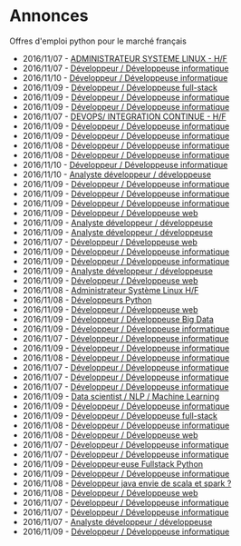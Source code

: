 # Annonces

Offres d'emploi python pour le marché français

* 2016/11/07 - [ADMINISTRATEUR SYSTEME LINUX - H/F](http://www.pyjobs.fr/jobs/details/3997/administrateur-systeme-linux-h-f "ADMINISTRATEUR SYSTEME LINUX - H/F")
* 2016/11/07 - [Développeur / Développeuse informatique](http://www.pyjobs.fr/jobs/details/4005/developpeur-developpeuse-informatique "Développeur / Développeuse informatique")
* 2016/11/10 - [Développeur / Développeuse informatique](http://www.pyjobs.fr/jobs/details/4045/developpeur-developpeuse-informatique "Développeur / Développeuse informatique")
* 2016/11/09 - [Développeur / Développeuse full-stack](http://www.pyjobs.fr/jobs/details/4015/developpeur-developpeuse-full-stack "Développeur / Développeuse full-stack")
* 2016/11/09 - [Développeur / Développeuse informatique](http://www.pyjobs.fr/jobs/details/4017/developpeur-developpeuse-informatique "Développeur / Développeuse informatique")
* 2016/11/09 - [Développeur / Développeuse informatique](http://www.pyjobs.fr/jobs/details/4038/developpeur-developpeuse-informatique "Développeur / Développeuse informatique")
* 2016/11/07 - [DEVOPS/ INTEGRATION CONTINUE - H/F](http://www.pyjobs.fr/jobs/details/3996/devops-integration-continue-h-f "DEVOPS/ INTEGRATION CONTINUE - H/F")
* 2016/11/09 - [Développeur / Développeuse informatique](http://www.pyjobs.fr/jobs/details/4036/developpeur-developpeuse-informatique "Développeur / Développeuse informatique")
* 2016/11/09 - [Développeur / Développeuse informatique](http://www.pyjobs.fr/jobs/details/4016/developpeur-developpeuse-informatique "Développeur / Développeuse informatique")
* 2016/11/08 - [Développeur / Développeuse informatique](http://www.pyjobs.fr/jobs/details/4014/developpeur-developpeuse-informatique "Développeur / Développeuse informatique")
* 2016/11/08 - [Développeur / Développeuse informatique](http://www.pyjobs.fr/jobs/details/4013/developpeur-developpeuse-informatique "Développeur / Développeuse informatique")
* 2016/11/10 - [Développeur / Développeuse informatique](http://www.pyjobs.fr/jobs/details/4044/developpeur-developpeuse-informatique "Développeur / Développeuse informatique")
* 2016/11/10 - [Analyste développeur / développeuse](http://www.pyjobs.fr/jobs/details/4043/analyste-developpeur-developpeuse "Analyste développeur / développeuse")
* 2016/11/09 - [Développeur / Développeuse informatique](http://www.pyjobs.fr/jobs/details/4035/developpeur-developpeuse-informatique "Développeur / Développeuse informatique")
* 2016/11/09 - [Développeur / Développeuse informatique](http://www.pyjobs.fr/jobs/details/4032/developpeur-developpeuse-informatique "Développeur / Développeuse informatique")
* 2016/11/09 - [Développeur / Développeuse informatique](http://www.pyjobs.fr/jobs/details/4034/developpeur-developpeuse-informatique "Développeur / Développeuse informatique")
* 2016/11/09 - [Développeur / Développeuse web](http://www.pyjobs.fr/jobs/details/4030/developpeur-developpeuse-web "Développeur / Développeuse web")
* 2016/11/09 - [Analyste développeur / développeuse](http://www.pyjobs.fr/jobs/details/4033/analyste-developpeur-developpeuse "Analyste développeur / développeuse")
* 2016/11/09 - [Analyste développeur / développeuse](http://www.pyjobs.fr/jobs/details/4031/analyste-developpeur-developpeuse "Analyste développeur / développeuse")
* 2016/11/07 - [Développeur / Développeuse web](http://www.pyjobs.fr/jobs/details/3994/developpeur-developpeuse-web "Développeur / Développeuse web")
* 2016/11/09 - [Développeur / Développeuse informatique](http://www.pyjobs.fr/jobs/details/4026/developpeur-developpeuse-informatique "Développeur / Développeuse informatique")
* 2016/11/09 - [Développeur / Développeuse informatique](http://www.pyjobs.fr/jobs/details/4028/developpeur-developpeuse-informatique "Développeur / Développeuse informatique")
* 2016/11/09 - [Analyste développeur / développeuse](http://www.pyjobs.fr/jobs/details/4027/analyste-developpeur-developpeuse "Analyste développeur / développeuse")
* 2016/11/09 - [Développeur / Développeuse web](http://www.pyjobs.fr/jobs/details/4029/developpeur-developpeuse-web "Développeur / Développeuse web")
* 2016/11/08 - [Administrateur Système Linux H/F](http://www.pyjobs.fr/jobs/details/4011/administrateur-systeme-linux-h-f "Administrateur Système Linux H/F")
* 2016/11/08 - [Développeurs Python](http://www.pyjobs.fr/jobs/details/4012/developpeurs-python "Développeurs Python")
* 2016/11/09 - [Développeur / Développeuse web](http://www.pyjobs.fr/jobs/details/4023/developpeur-developpeuse-web "Développeur / Développeuse web")
* 2016/11/09 - [Développeur / Développeuse Big Data](http://www.pyjobs.fr/jobs/details/4024/developpeur-developpeuse-big-data "Développeur / Développeuse Big Data")
* 2016/11/09 - [Développeur / Développeuse informatique](http://www.pyjobs.fr/jobs/details/4025/developpeur-developpeuse-informatique "Développeur / Développeuse informatique")
* 2016/11/07 - [Développeur / Développeuse informatique](http://www.pyjobs.fr/jobs/details/3993/developpeur-developpeuse-informatique "Développeur / Développeuse informatique")
* 2016/11/09 - [Développeur / Développeuse informatique](http://www.pyjobs.fr/jobs/details/4022/developpeur-developpeuse-informatique "Développeur / Développeuse informatique")
* 2016/11/08 - [Développeur / Développeuse informatique](http://www.pyjobs.fr/jobs/details/4010/developpeur-developpeuse-informatique "Développeur / Développeuse informatique")
* 2016/11/07 - [Développeur / Développeuse informatique](http://www.pyjobs.fr/jobs/details/3990/developpeur-developpeuse-informatique "Développeur / Développeuse informatique")
* 2016/11/07 - [Développeur / Développeuse informatique](http://www.pyjobs.fr/jobs/details/4003/developpeur-developpeuse-informatique "Développeur / Développeuse informatique")
* 2016/11/07 - [Développeur / Développeuse informatique](http://www.pyjobs.fr/jobs/details/4004/developpeur-developpeuse-informatique "Développeur / Développeuse informatique")
* 2016/11/09 - [Data scientist / NLP / Machine Learning](http://www.pyjobs.fr/jobs/details/4041/data-scientist-nlp-machine-learning "Data scientist / NLP / Machine Learning")
* 2016/11/09 - [Développeur / Développeuse informatique](http://www.pyjobs.fr/jobs/details/4021/developpeur-developpeuse-informatique "Développeur / Développeuse informatique")
* 2016/11/09 - [Développeur / Développeuse full-stack](http://www.pyjobs.fr/jobs/details/4042/developpeur-developpeuse-full-stack "Développeur / Développeuse full-stack")
* 2016/11/08 - [Développeur / Développeuse informatique](http://www.pyjobs.fr/jobs/details/4008/developpeur-developpeuse-informatique "Développeur / Développeuse informatique")
* 2016/11/08 - [Développeur / Développeuse web](http://www.pyjobs.fr/jobs/details/4009/developpeur-developpeuse-web "Développeur / Développeuse web")
* 2016/11/07 - [Développeur / Développeuse informatique](http://www.pyjobs.fr/jobs/details/3999/developpeur-developpeuse-informatique "Développeur / Développeuse informatique")
* 2016/11/07 - [Développeur / Développeuse informatique](http://www.pyjobs.fr/jobs/details/4002/developpeur-developpeuse-informatique "Développeur / Développeuse informatique")
* 2016/11/09 - [Développeur·euse Fullstack Python](http://www.pyjobs.fr/jobs/details/4039/developpeur-euse-fullstack-python "Développeur·euse Fullstack Python")
* 2016/11/09 - [Développeur / Développeuse informatique](http://www.pyjobs.fr/jobs/details/4040/developpeur-developpeuse-informatique "Développeur / Développeuse informatique")
* 2016/11/08 - [Développeur java envie de scala et spark ?](http://www.pyjobs.fr/jobs/details/4006/developpeur-java-envie-de-scala-et-spark "Développeur java envie de scala et spark ?")
* 2016/11/08 - [Développeur / Développeuse web](http://www.pyjobs.fr/jobs/details/4007/developpeur-developpeuse-web "Développeur / Développeuse web")
* 2016/11/07 - [Développeur / Développeuse informatique](http://www.pyjobs.fr/jobs/details/4000/developpeur-developpeuse-informatique "Développeur / Développeuse informatique")
* 2016/11/07 - [Développeur / Développeuse informatique](http://www.pyjobs.fr/jobs/details/3998/developpeur-developpeuse-informatique "Développeur / Développeuse informatique")
* 2016/11/07 - [Analyste développeur / développeuse](http://www.pyjobs.fr/jobs/details/4001/analyste-developpeur-developpeuse "Analyste développeur / développeuse")
* 2016/11/09 - [Développeur / Développeuse informatique](http://www.pyjobs.fr/jobs/details/4019/developpeur-developpeuse-informatique "Développeur / Développeuse informatique")

